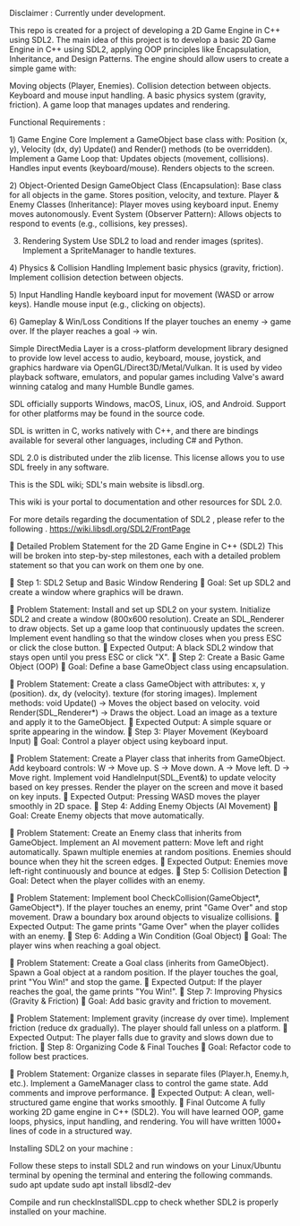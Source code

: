Disclaimer :
Currently under development.



This repo is created for a project of developing a 2D Game Engine in C++ using SDL2.
The main idea of this project is to develop a basic 2D Game Engine in C++ using SDL2, applying OOP principles like Encapsulation, Inheritance, and Design Patterns. The engine should allow users to create a simple game with:

Moving objects (Player, Enemies).
Collision detection between objects.
Keyboard and mouse input handling.
A basic physics system (gravity, friction).
A game loop that manages updates and rendering.


Functional Requirements :


  1️) Game Engine Core
    Implement a GameObject base class with:
    Position (x, y), Velocity (dx, dy)
    Update() and Render() methods (to be overridden).
    Implement a Game Loop that:
    Updates objects (movement, collisions).
    Handles input events (keyboard/mouse).
    Renders objects to the screen.

    
  2️)  Object-Oriented Design
    GameObject Class (Encapsulation):
    Base class for all objects in the game.
    Stores position, velocity, and texture.
    Player & Enemy Classes (Inheritance):
    Player moves using keyboard input.
    Enemy moves autonomously.
    Event System (Observer Pattern):
    Allows objects to respond to events (e.g., collisions, key presses).

    
  3) Rendering System
    Use SDL2 to load and render images (sprites).
    Implement a SpriteManager to handle textures.


  4️) Physics & Collision Handling
    Implement basic physics (gravity, friction).
    Implement collision detection between objects.

    
  5️) Input Handling
    Handle keyboard input for movement (WASD or arrow keys).
    Handle mouse input (e.g., clicking on objects).

    
  6️) Gameplay & Win/Loss Conditions
    If the player touches an enemy → game over.
    If the player reaches a goal → win.



Simple DirectMedia Layer is a cross-platform development library designed to provide low level access to audio, keyboard, mouse, joystick, and graphics hardware via OpenGL/Direct3D/Metal/Vulkan. It is used by video playback software, emulators, and popular games including Valve's award winning catalog and many Humble Bundle games.

SDL officially supports Windows, macOS, Linux, iOS, and Android. Support for other platforms may be found in the source code.

SDL is written in C, works natively with C++, and there are bindings available for several other languages, including C# and Python.

SDL 2.0 is distributed under the zlib license. This license allows you to use SDL freely in any software.

This is the SDL wiki; SDL's main website is libsdl.org.

This wiki is your portal to documentation and other resources for SDL 2.0.



For more details regarding the documentation of SDL2 , please refer to the following .
https://wiki.libsdl.org/SDL2/FrontPage


📝 Detailed Problem Statement for the 2D Game Engine in C++ (SDL2)
This will be broken into step-by-step milestones, each with a detailed problem statement so that you can work on them one by one.

📌 Step 1: SDL2 Setup and Basic Window Rendering
🎯 Goal:
Set up SDL2 and create a window where graphics will be drawn.

🔹 Problem Statement:
Install and set up SDL2 on your system.
Initialize SDL2 and create a window (800x600 resolution).
Create an SDL_Renderer to draw objects.
Set up a game loop that continuously updates the screen.
Implement event handling so that the window closes when you press ESC or click the close button.
🔹 Expected Output:
A black SDL2 window that stays open until you press ESC or click "X".
📌 Step 2: Create a Basic Game Object (OOP)
🎯 Goal:
Define a base GameObject class using encapsulation.

🔹 Problem Statement:
Create a class GameObject with attributes:
x, y (position).
dx, dy (velocity).
texture (for storing images).
Implement methods:
void Update() → Moves the object based on velocity.
void Render(SDL_Renderer*) → Draws the object.
Load an image as a texture and apply it to the GameObject.
🔹 Expected Output:
A simple square or sprite appearing in the window.
📌 Step 3: Player Movement (Keyboard Input)
🎯 Goal:
Control a player object using keyboard input.

🔹 Problem Statement:
Create a Player class that inherits from GameObject.
Add keyboard controls:
W → Move up.
S → Move down.
A → Move left.
D → Move right.
Implement void HandleInput(SDL_Event&) to update velocity based on key presses.
Render the player on the screen and move it based on key inputs.
🔹 Expected Output:
Pressing WASD moves the player smoothly in 2D space.
📌 Step 4: Adding Enemy Objects (AI Movement)
🎯 Goal:
Create Enemy objects that move automatically.

🔹 Problem Statement:
Create an Enemy class that inherits from GameObject.
Implement an AI movement pattern:
Move left and right automatically.
Spawn multiple enemies at random positions.
Enemies should bounce when they hit the screen edges.
🔹 Expected Output:
Enemies move left-right continuously and bounce at edges.
📌 Step 5: Collision Detection
🎯 Goal:
Detect when the player collides with an enemy.

🔹 Problem Statement:
Implement bool CheckCollision(GameObject*, GameObject*).
If the player touches an enemy, print "Game Over" and stop movement.
Draw a boundary box around objects to visualize collisions.
🔹 Expected Output:
The game prints "Game Over" when the player collides with an enemy.
📌 Step 6: Adding a Win Condition (Goal Object)
🎯 Goal:
The player wins when reaching a goal object.

🔹 Problem Statement:
Create a Goal class (inherits from GameObject).
Spawn a Goal object at a random position.
If the player touches the goal, print "You Win!" and stop the game.
🔹 Expected Output:
If the player reaches the goal, the game prints "You Win!".
📌 Step 7: Improving Physics (Gravity & Friction)
🎯 Goal:
Add basic gravity and friction to movement.

🔹 Problem Statement:
Implement gravity (increase dy over time).
Implement friction (reduce dx gradually).
The player should fall unless on a platform.
🔹 Expected Output:
The player falls due to gravity and slows down due to friction.
📌 Step 8: Organizing Code & Final Touches
🎯 Goal:
Refactor code to follow best practices.

🔹 Problem Statement:
Organize classes in separate files (Player.h, Enemy.h, etc.).
Implement a GameManager class to control the game state.
Add comments and improve performance.
🔹 Expected Output:
A clean, well-structured game engine that works smoothly.
🚀 Final Outcome
A fully working 2D game engine in C++ (SDL2).
You will have learned OOP, game loops, physics, input handling, and rendering.
You will have written 1000+ lines of code in a structured way.



Installing SDL2 on your machine :

Follow these steps to install SDL2 and run windows on your Linux/Ubuntu terminal by opening the terminal and entering the following commands.
sudo apt update
sudo apt install libsdl2-dev

Compile and run checkInstallSDL.cpp to check whether SDL2 is properly installed on your machine.


